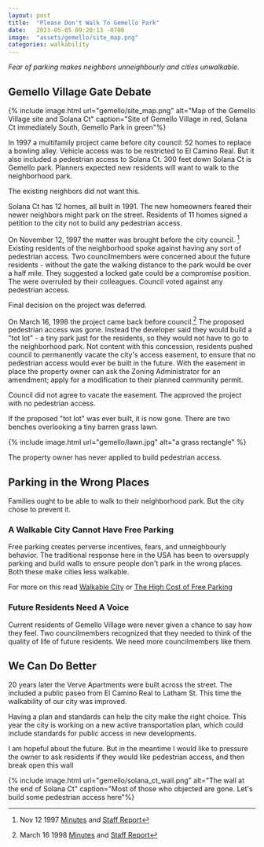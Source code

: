 ```yaml
---
layout: post
title:  "Please Don't Walk To Gemello Park"
date:   2023-05-05 09:20:13 -0700
image:  "assets/gemello/site_map.png"
categories: walkability
---
```


_Fear of parking makes neighbors unneighbourly and cities unwalkable._

## Gemello Village Gate Debate

{% include image.html
  url="gemello/site_map.png"
  alt="Map of the Gemello Village site and Solana Ct"
  caption="Site of Gemello Village in red, Solana Ct immediately South, Gemello Park in green"%}

In 1997 a multifamily project came before city council: 52 homes to replace a bowling alley.
Vehicle access was to be restricted to El Camino Real. But it also included a pedestrian access to Solana Ct.
300 feet down Solana Ct is Gemello park. Planners expected new residents will want to walk to the neighborhood park.

The existing neighbors did not want this.

Solana Ct has 12 homes, all built in 1991.
The new homeowners feared their newer neighbors might park on the street.
Residents of 11 homes signed a petition to the city not to build any pedestrian access.

On November 12, 1997 the matter was brought before the city council. [^1]
Existing residents of the neighborhood spoke against having any sort of pedestrian access.
Two councilmembers were concerned about the future residents - without the gate the walking distance to the park would be over a half mile. They suggested a locked gate could be a compromise position.
The were overruled by their colleagues. Council voted against any pedestrian access.

Final decision on the project was deferred.

On March 16, 1998 the project came back before council.[^2]
The proposed pedestrian access was gone.
Instead the developer said they would build a "tot lot" - a tiny park just for the residents, so they would not have to go to the neighborhood park.
Not content with this concession, residents pushed council to permanently vacate the city's access easement, to ensure that no pedestrian access would ever be built in the future.
With the easement in place the property owner can ask the Zoning Administrator for an amendment; apply for a modification to their planned community permit.

Council did not agree to vacate the easement.
The approved the project with no pedestrian access.

If the proposed "tot lot" was ever built, it is now gone.
There are two benches overlooking a tiny barren grass lawn.

{% include image.html
  url="gemello/lawn.jpg"
  alt="a grass rectangle"
  %}

The property owner has never applied to build pedestrian access.

## Parking in the Wrong Places

Families ought to be able to walk to their neighborhood park.
But the city chose to prevent it.

### A Walkable City Cannot Have Free Parking

Free parking creates perverse incentives, fears, and unneighbourly behavior.
The traditional response here in the USA has been to oversupply parking and build walls to ensure people don't park in the wrong places. Both these make cities less walkable.

For more on this read [Walkable City](https://www.jeffspeck.com/#books-articles-section) or [The High Cost of Free Parking](https://en.wikipedia.org/wiki/The_High_Cost_of_Free_Parking)

### Future Residents Need A Voice

Current residents of Gemello Village were never given a chance to say how they feel.
Two councilmembers recognized that they needed to think of the quality of life of future residents.
We need more councilmembers like them.

## We Can Do Better

20 years later the Verve Apartments were built across the street. The included a public paseo from El Camino Real to Latham St. This time the walkability of our city was improved.

Having a plan and standards can help the city make the right choice. This year the city is working on a new active transportation plan, which could include standards for public access in new developments.

I am hopeful about the future. But in the meantime I would like to pressure the owner to ask residents if they would like pedestrian access, and then break open this wall

{% include image.html
  url="gemello/solana_ct_wall.png"
  alt="The wall at the end of Solana Ct"
  caption="Most of those who objected are gone. Let's build some pedestrian access here"%}

[^1]: Nov 12 1997 [Minutes](http://laserfiche.mountainview.gov/WebLink/DocView.aspx?id=8604&dbid=0&repo=CityDocuments) and [Staff Report](http://laserfiche.mountainview.gov/WebLink/DocView.aspx?id=14365&dbid=0&repo=CityDocuments)
[^2]: March 16 1998 [Minutes](http://laserfiche.mountainview.gov/WebLink/DocView.aspx?id=8681&dbid=0&repo=CityDocuments) and [Staff Report](http://laserfiche.mountainview.gov/WebLink/DocView.aspx?id=238830&dbid=0&repo=CityDocuments)
